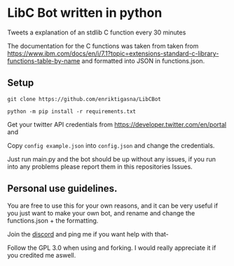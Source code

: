 # LibC Bot written in python
Tweets a explanation of an stdlib C function every 30 minutes

The documentation for the C functions was taken from taken from https://www.ibm.com/docs/en/i/7.1?topic=extensions-standard-c-library-functions-table-by-name and formatted into JSON in functions.json.

## Setup
``git clone https://github.com/enriktigasna/LibCBot``

``python -m pip install -r requirements.txt``

Get your twitter API credentials from https://developer.twitter.com/en/portal and 

Copy ``config example.json`` into ``config.json`` and change the credentials.

Just run main.py and the bot should be up without any issues, if you run into any problems please report them in this repositories Issues.

## Personal use guidelines.

You are free to use this for your own reasons, and it can be very useful if you just want to make your own bot, and rename and change the functions.json + the formatting.

Join the [discord](https://discord.gg/tAVnyWdK9X) and ping me if you want help with that-

Follow the GPL 3.0 when using and forking. I would really appreciate it if you credited me aswell.